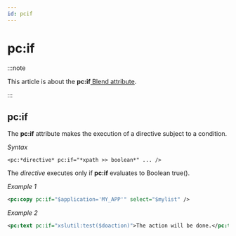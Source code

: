 ```yaml
---
id: pcif
---
```


# pc:if




:::note

This article is about the **pc:if**[ Blend attribute](/Repositories/Blend_attributes).

:::

## **pc:if**

The **pc:if** attribute makes the execution of a directive subject to a condition.

*Syntax*

```
<pc:*directive* pc:if="*xpath >> boolean*" ... />
```

The *directive* executes only if **pc:if** evaluates to Boolean true().

*Example 1*

```xml
<pc:copy pc:if="$application='MY_APP'" select="$mylist" />
```

*Example 2*

```xml
<pc:text pc:if="xslutil:test($doaction)">The action will be done.</pc:text>
```

 